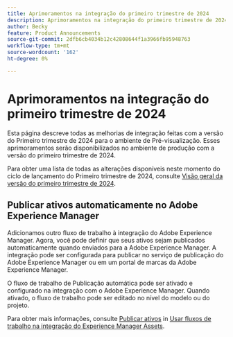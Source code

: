 ```yaml
---
title: Aprimoramentos na integração do primeiro trimestre de 2024
description: Aprimoramentos na integração do primeiro trimestre de 2024
author: Becky
feature: Product Announcements
source-git-commit: 2dfb6cb4034b12c42808644f1a3966fb95948763
workflow-type: tm+mt
source-wordcount: '162'
ht-degree: 0%

---
```


# Aprimoramentos na integração do primeiro trimestre de 2024

Esta página descreve todas as melhorias de integração feitas com a versão do Primeiro trimestre de 2024 para o ambiente de Pré-visualização. Esses aprimoramentos serão disponibilizados no ambiente de produção com a versão do primeiro trimestre de 2024.

Para obter uma lista de todas as alterações disponíveis neste momento do ciclo de lançamento do Primeiro trimestre de 2024, consulte [Visão geral da versão do primeiro trimestre de 2024](/help/quicksilver/product-announcements/product-releases/23-q4-release-activity/23-q4-release-overview.md).

## Publicar ativos automaticamente no Adobe Experience Manager

Adicionamos outro fluxo de trabalho à integração do Adobe Experience Manager. Agora, você pode definir que seus ativos sejam publicados automaticamente quando enviados para a Adobe Experience Manager. A integração pode ser configurada para publicar no serviço de publicação do Adobe Experience Manager ou em um portal de marcas da Adobe Experience Manager.

O fluxo de trabalho de Publicação automática pode ser ativado e configurado na integração com o Adobe Experience Manager. Quando ativado, o fluxo de trabalho pode ser editado no nível do modelo ou do projeto.

Para obter mais informações, consulte [Publicar ativos](/help/quicksilver/documents/adobe-workfront-for-experience-manager-assets-essentials/use-aem-workflows.md#publishing-assets) in [Usar fluxos de trabalho na integração do Experience Manager Assets](/help/quicksilver/documents/adobe-workfront-for-experience-manager-assets-essentials/use-aem-workflows.md).




